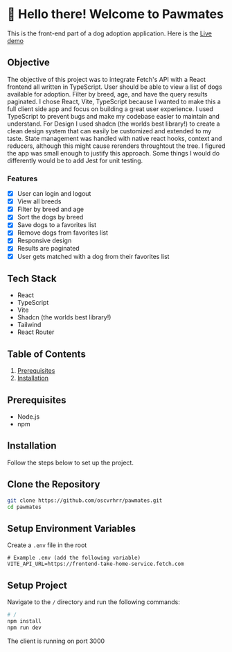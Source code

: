 
# 🐶 Hello there! Welcome to Pawmates 
This is the front-end part of a dog adoption application. Here is the [Live demo](https://pawmates-two.vercel.app/)


## Objective
The objective of this project was to integrate Fetch's API with a React frontend all written in TypeScript.
User should be able to view a list of dogs available for adoption. Filter by breed, age, and have the query results paginated. I chose React, Vite, TypeScript because I wanted to make this a full client side app and focus on building a great user experience. I used TypeScript to prevent bugs and make my codebase easier to maintain and understand. For Design I used shadcn (the worlds best library!) to create a clean design system that can easily be customized and extended to my taste. State management was handled with native react hooks, context and reducers, although this might cause rerenders throughtout the tree. I figured the app was small enough to justify this approach. Some things I would do differently would be to add Jest for unit testing.

### Features

- [x] User can login and logout
- [x] View all breeds
- [x] Filter by breed and age
- [x] Sort the dogs by breed
- [x] Save dogs to a favorites list
- [x] Remove dogs from favorites list
- [x] Responsive design
- [x] Results are paginated
- [x] User gets matched with a dog from their favorites list

## Tech Stack

- React
- TypeScript
- Vite
- Shadcn (the worlds best library!)
- Tailwind
- React Router


## Table of Contents

1. [Prerequisites](#prerequisites)
2. [Installation](#installation)



## Prerequisites

- Node.js
- npm

## Installation

Follow the steps below to set up the project.

## Clone the Repository

```bash
git clone https://github.com/oscvrhrr/pawmates.git
cd pawmates
```

## Setup Environment Variables 

Create a `.env` file in the root 

```env
# Example .env (add the following variable)
VITE_API_URL=https://frontend-take-home-service.fetch.com
```

## Setup Project

Navigate to the `/` directory and run the following commands:

```bash
# /
npm install
npm run dev
```

The client is running on port 3000



